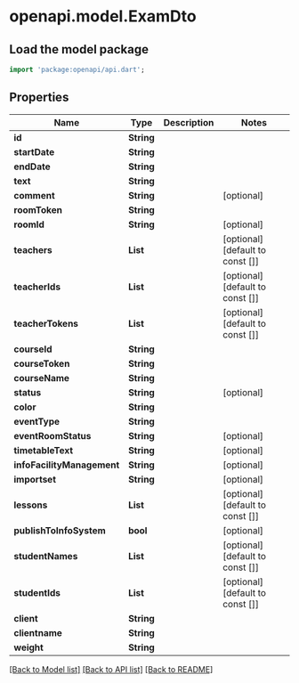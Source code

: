 # openapi.model.ExamDto

## Load the model package
```dart
import 'package:openapi/api.dart';
```

## Properties
Name | Type | Description | Notes
------------ | ------------- | ------------- | -------------
**id** | **String** |  | 
**startDate** | **String** |  | 
**endDate** | **String** |  | 
**text** | **String** |  | 
**comment** | **String** |  | [optional] 
**roomToken** | **String** |  | 
**roomId** | **String** |  | [optional] 
**teachers** | **List<String>** |  | [optional] [default to const []]
**teacherIds** | **List<String>** |  | [optional] [default to const []]
**teacherTokens** | **List<String>** |  | [optional] [default to const []]
**courseId** | **String** |  | 
**courseToken** | **String** |  | 
**courseName** | **String** |  | 
**status** | **String** |  | [optional] 
**color** | **String** |  | 
**eventType** | **String** |  | 
**eventRoomStatus** | **String** |  | [optional] 
**timetableText** | **String** |  | [optional] 
**infoFacilityManagement** | **String** |  | [optional] 
**importset** | **String** |  | [optional] 
**lessons** | **List<String>** |  | [optional] [default to const []]
**publishToInfoSystem** | **bool** |  | [optional] 
**studentNames** | **List<String>** |  | [optional] [default to const []]
**studentIds** | **List<String>** |  | [optional] [default to const []]
**client** | **String** |  | 
**clientname** | **String** |  | 
**weight** | **String** |  | 

[[Back to Model list]](../README.md#documentation-for-models) [[Back to API list]](../README.md#documentation-for-api-endpoints) [[Back to README]](../README.md)



